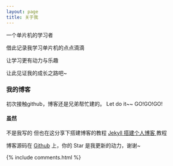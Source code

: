 ```yaml
---
layout: page
title: 关于我 
---
```


一个单片机的学习者
<p>
借此记录我学习单片机的点点滴滴
<p>
让学习更有动力与乐趣
<p>
让此见证我的成长之路吧~
<p>

<h3> 我的博客 </h3>  

<p>

初次接触github，博客还是兄弟帮忙建的。
Let do it~~
GO!GO!GO!

<p>

<h4> 虽然 </h4>
不是我写的
但也在这分享下搭建博客的教程
<a href="/2016/10/jekyll_tutorials1/"> Jekyll 搭建个人博客 </a>
教程

<p> 

博客源码在 <a target="_blank" href='https://github.com/leopardpan/leopardpan.github.io/'>Github</a> 上，你的 Star 是我更新的动力，谢谢~

<p> 

<p> 

<p> 


{% include comments.html %}

